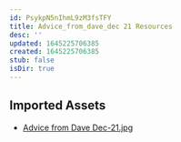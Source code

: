 ```yaml
---
id: PsykpN5nIhmL9zM3fsTFY
title: Advice_from_dave_dec 21 Resources
desc: ''
updated: 1645225706385
created: 1645225706385
stub: false
isDir: true
---
```

## Imported Assets
- [Advice from Dave Dec-21.jpg](/assets/advice-from-dave-dec-21.jpg)

